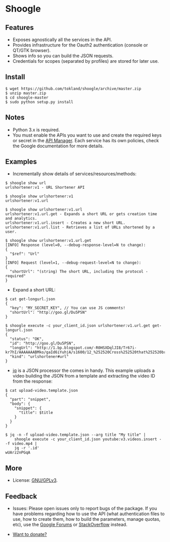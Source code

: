 # Shoogle

## Features

* Exposes agnostically all the services in the API.
* Provides infrastructure for the Oauth2 authentication (console or QT/GTK browser).
* Shows info so you can build the JSON requests.
* Credentials for scopes (separated by profiles) are stored for later use.

## Install

```shell
$ wget https://github.com/tokland/shoogle/archive/master.zip
$ unzip master.zip
$ cd shoogle-master
$ sudo python setup.py install
```

## Notes

* Python 3.x is required.
* You must enable the APIs you want to use and create the required keys or secret in the [API Manager](https://console.developers.google.com/apis/). Each service has its own policies, check the Google documentation for more details.

## Examples

* Incrementally show details of services/resources/methods:

```shell
$ shoogle show url
urlshortener:v1 - URL Shortener API
```

```shell
$ shoogle show urlshortener:v1
urlshortener:v1.url
```

```shell
$ shoogle show urlshortener:v1.url
urlshortener:v1.url.get - Expands a short URL or gets creation time and analytics.
urlshortener:v1.url.insert - Creates a new short URL.
urlshortener:v1.url.list - Retrieves a list of URLs shortened by a user.
```

```shell
$ shoogle show urlshortener:v1.url.get
[INFO] Response (level=0, --debug-response-level=N to change):
{
  "$ref": "Url"
}
[INFO] Request (level=1, --debug-request-level=N to change):
{
  "shortUrl": "(string) The short URL, including the protocol - required"
}
```

* Expand a short URL:

```shell
$ cat get-longurl.json 
{
  "key": "MY_SECRET_KEY", // You can use JS comments!
  "shortUrl": "http://goo.gl/Du5PSN"
}

$ shoogle execute -c your_client_id.json urlshortener:v1.url.get get-longurl.json
{
  "status": "OK",
  "id": "http://goo.gl/Du5PSN",
  "longUrl": "http://1.bp.blogspot.com/-R0HSXDqlJI8/Tr67i-kr7hI/AAAAAAABMko/gaId6iYuhjA/s1600/12_%252520Cross%252520that%252520bridge%252520when%252520we%252520come%252520to%252520it.jpg",
  "kind": "urlshortener#url"
}
```

* [jq](https://stedolan.github.io/jq/) is a JSON processor the comes in handy. This example uploads a video building the JSON from a template and extracting the video ID from the response:

```shell
$ cat upload-video.template.json
{
  "part": "snippet",
  "body": {
    "snippet": {
      "title": $title
    }
  }
}
```

```shell
$ jq -n -f upload-video.template.json --arg title "My title" |
    shoogle execute -c your_client_id.json youtube:v3.videos.insert - -f video.mp4 |
    jq -r '.id'
wUArz2nPGqA
```
 
## More

* License: [GNU/GPLv3](http://www.gnu.org/licenses/gpl.html).

## Feedback

* Issues: Please open issues only to report bugs of the package. If you have problems regarding how to use the API (what authentication files to use, how to create them, how to build the parameters, manage quotas, etc), use the [Google Forums](https://developers.google.com/) or [StackOverflow](http://stackoverflow.com/questions/tagged/google-api) instead.

* [Want to donate?](https://www.paypal.com/cgi-bin/webscr?cmd=_donations&business=pyarnau%40gmail%2ecom&lc=US&item_name=youtube%2dupload&no_note=0&currency_code=EUR&bn=PP%2dDonationsBF%3abtn_donateCC_LG%2egif%3aNonHostedGuest)
